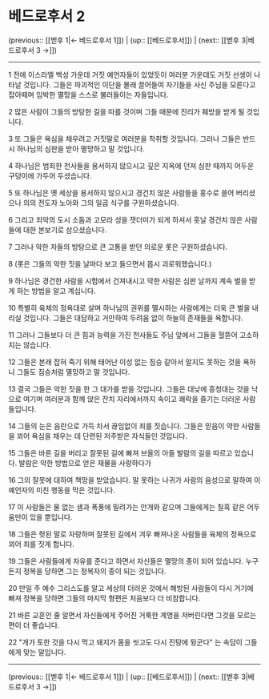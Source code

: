 # 베드로후서 2

(previous:: [[벧후 1|← 베드로후서 1]]) | (up:: [[베드로후서]]) | (next:: [[벧후 3|베드로후서 3 →]])

***




1 
전에 이스라엘 백성 가운데 거짓 예언자들이 있었듯이 여러분 가운데도 거짓 선생이 나타날 것입니다. 그들은 파괴적인 이단을 몰래 끌어들여 자기들을 사신 주님을 모른다고 잡아떼며 임박한 멸망을 스스로 불러들이는 자들입니다. 



2 
많은 사람이 그들의 방탕한 길을 따를 것이며 그들 때문에 진리가 훼방을 받게 될 것입니다. 



3 
또 그들은 욕심을 채우려고 거짓말로 여러분을 착취할 것입니다. 그러나 그들은 반드시 하나님의 심판을 받아 멸망하고 말 것입니다. 



4 
하나님은 범죄한 천사들을 용서하지 않으시고 깊은 지옥에 던져 심판 때까지 어두운 구덩이에 가두어 두셨습니다. 



5 
또 하나님은 옛 세상을 용서하지 않으시고 경건치 않은 사람들을 홍수로 쓸어 버리셨으나 의의 전도자 노아와 그의 일곱 식구를 구원하셨습니다. 



6 
그리고 죄악의 도시 소돔과 고모라 성을 잿더미가 되게 하셔서 훗날 경건치 않은 사람들에 대한 본보기로 삼으셨습니다. 



7 
그러나 악한 자들의 방탕으로 큰 고통을 받던 의로운 롯은 구원하셨습니다. 



8 
(롯은 그들의 악한 짓을 날마다 보고 들으면서 몹시 괴로워했습니다.) 



9 
하나님은 경건한 사람을 시험에서 건져내시고 악한 사람은 심판 날까지 계속 벌을 받게 하는 방법을 알고 계십니다. 



10 
특별히 육체의 정욕대로 살며 하나님의 권위를 멸시하는 사람에게는 더욱 큰 벌을 내리실 것입니다. 그들은 대담하고 거만하여 두려움 없이 하늘의 존재들을 욕합니다. 



11 
그러나 그들보다 더 큰 힘과 능력을 가진 천사들도 주님 앞에서 그들을 헐뜯어 고소하지는 않습니다. 



12 
그들은 본래 잡혀 죽기 위해 태어난 이성 없는 짐승 같아서 알지도 못하는 것을 욕하니 그들도 짐승처럼 멸망하고 말 것입니다. 



13 
결국 그들은 악한 짓을 한 그 대가를 받을 것입니다. 그들은 대낮에 흥청대는 것을 낙으로 여기며 여러분과 함께 앉은 잔치 자리에서까지 속이고 쾌락을 즐기는 더러운 사람들입니다. 



14 
그들의 눈은 음란으로 가득 차서 끊임없이 죄를 짓습니다. 그들은 믿음이 약한 사람들을 꾀어 욕심을 채우는 데 단련된 저주받은 자식들인 것입니다. 



15 
그들은 바른 길을 버리고 잘못된 길에 빠져 브올의 아들 발람의 길을 따르고 있습니다. 발람은 악한 방법으로 얻은 재물을 사랑하다가 



16 
그의 잘못에 대하여 책망을 받았습니다. 말 못하는 나귀가 사람의 음성으로 말하여 이 예언자의 미친 행동을 막은 것입니다. 



17 
이 사람들은 물 없는 샘과 폭풍에 밀려가는 안개와 같으며 그들에게는 칠흑 같은 어두움만이 있을 뿐입니다. 



18 
그들은 헛된 말로 자랑하며 잘못된 길에서 겨우 빠져나온 사람들을 육체의 정욕으로 꾀어 죄를 짓게 합니다. 



19 
그들은 사람들에게 자유를 준다고 하면서 자신들은 멸망의 종이 되어 있습니다. 누구든지 정복을 당하면 그는 정복자의 종이 되는 것입니다. 



20 
만일 주 예수 그리스도를 알고 세상의 더러운 것에서 해방된 사람들이 다시 거기에 빠져 정복을 당하면 그들의 마지막 형편은 처음보다 더 비참합니다. 



21 
바른 교훈인 줄 알면서 자신들에게 주어진 거룩한 계명을 저버린다면 그것을 모르는 편이 더 좋습니다. 



22 
"개가 토한 것을 다시 먹고 돼지가 몸을 씻고도 다시 진탕에 뒹군다" 는 속담이 그들에게 맞는 말입니다.

***

(previous:: [[벧후 1|← 베드로후서 1]]) | (up:: [[베드로후서]]) | (next:: [[벧후 3|베드로후서 3 →]])
